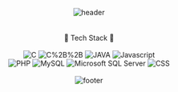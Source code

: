 <div align="center">
 
![header](https://capsule-render.vercel.app/api?type=rect&color=008d62&text=%20GukChan%20Bang%20%20&height=200&fontSize=50&fontColor=ffffff)
<br>
<br>
<br>
:green_heart: Tech Stack :green_heart:
<br>
<br>
![C](https://img.shields.io/badge/C-A8B9CC?style=flat-square&logo=C&logoColor=white)
![C%2B%2B](https://img.shields.io/badge/C%2B%2B-00599C?style=flat-square&logo=C%2B%2B&logoColor=white)
![JAVA](https://img.shields.io/badge/JAVA-007396?style=flat-square&logo=JAVA&logoColor=white)
![Javascript](https://img.shields.io/badge/Javascript-F7DF1E?style=flat-square&logo=Javascript&logoColor=white)
<br>
![PHP](https://img.shields.io/badge/PHP-777BB4?style=flat-square&logo=php&logoColor=white)
![MySQL](https://img.shields.io/badge/MySQL-4479A1?style=flat-square&logo=MySQL&logoColor=white)
![Microsoft SQL Server](https://img.shields.io/badge/Microsoft%20SQL%20Server-CC2927?style=flat-square&logo=Microsoft%20SQL%20Server&logoColor=white)
![CSS](https://img.shields.io/badge/CSS-1572B6?style=flat-square&logo=CSS3&logoColor=white)
<br>
<br>
![footer](https://capsule-render.vercel.app/api?section=footer&type=Waving&color=008d62&height=150)
</div>
